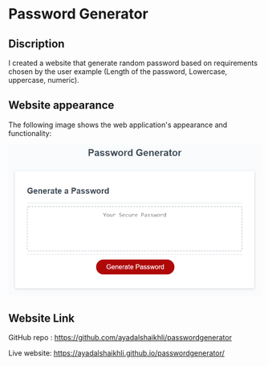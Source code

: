 # Password Generator

## Discription

I created a website that generate random password based on requirements chosen by the user example (Length of the password, Lowercase, uppercase, numeric).

## Website appearance

The following image shows the web application's appearance and functionality:

![The Password Generator application displays a red button to "Generate Password".](./Assets/03-javascript-homework-demo.png)

## Website Link

GitHub repo : https://github.com/ayadalshaikhli/passwordgenerator

Live website: https://ayadalshaikhli.github.io/passwordgenerator/
